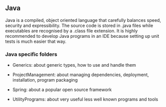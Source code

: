## Java

Java is a compiled, object oriented language that carefully balances speed, security and expressibility. The
source code is stored in .java files while executables are recognised by a .class file extension. It is
highly recommended to develop Java programs in an IDE because setting up unit tests is much easier that way.

### Java specific folders

* Generics: about generic types, how to use and handle them

* ProjectManagement: about managing dependencies, deployment, installation, program packaging

* Spring: about a popular open source framework

* UtilityPrograms: about very useful less well known programs and tools
